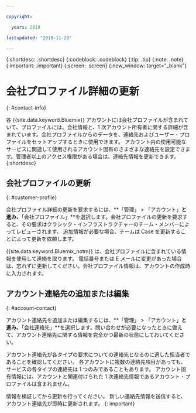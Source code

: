 ```yaml
---

copyright:

  years: 2018

lastupdated: "2018-11-20"

---
```


{:shortdesc: .shortdesc}
{:codeblock: .codeblock}
{:tip: .tip}
{:note: .note}
{:important: .important}
{:screen: .screen}
{:new_window: target="_blank"}


# 会社プロファイル詳細の更新
{: #contact-info}

各 {{site.data.keyword.Bluemix}} アカウントには会社プロファイルが含まれていて、プロファイルには、会社情報と、1 次アカウント所有者に関する詳細が含まれています。会社プロファイルからのデータを、連絡先およびユーザー・プロファイルをセットアップするときに使用できます。 アカウント内の使用可能なサービスに関連して使用されるアカウント固有のさまざまな連絡先を設定できます。管理者以上のアクセス権限がある場合は、連絡先情報を更新できます。
{:shortdesc}

## 会社プロファイルの更新
{: #customer-profile}

会社プロファイル詳細の更新を要求するには、**「管理」 > 「アカウント」**と進み、**「会社プロファイル」**を選択します。会社プロファイルの更新を要求すると、その要求はクラシック・インフラストラクチャーのチーム・メンバーによってレビューされます。 追加情報が必要な場合、チームは Case を更新することによって更新を依頼します。

{{site.data.keyword.Bluemix_notm}} は、会社プロファイルに含まれている情報を使用して連絡を取ります。 電話番号または E メールに変更があった場合は、忘れずに更新してください。会社プロファイル情報は、アカウントの作成時に入力されます。 

## アカウント連絡先の追加または編集
{: #account-contact}

アカウント連絡先を追加または編集するには、**「管理」 > 「アカウント」**と進み、**「会社連絡先」**を選択します。問い合わせが必要になったときに備えて、アカウント連絡先に関する情報を完全かつ最新の状態にしておいてください。 

アカウント連絡先が各タイプの要求についての連絡先となるのに適した担当者であることを確認してください。 各アカウントに複数の連絡先項目があっても、サービスの各タイプの連絡先は 1 つのみであることもあります。 アカウント固有情報には、アカウントと関連付けられた 1 次連絡先情報であるアカウント・プロファイルは含まれません。 

  情報を検証してから更新を行ってください。 新しい連絡先情報を送信すると、アカウント連絡先が即時に更新されます。 
  {: important}

